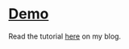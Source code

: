# [Demo](hhttps://fazeelanizam13.github.io/blog4-copy-to-clipboard/)

Read the tutorial [here](https://blog.fazeelanizam.com/how-to-copy-variable-value-to-clipboard-with-one-click/) on my blog.
